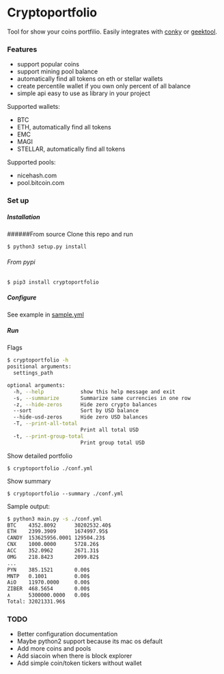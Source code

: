 # Cryptoportfolio
Tool for show your coins portfilio. Easily integrates with
[conky](https://github.com/brndnmtthws/conky) or 
[geektool](https://www.tynsoe.org/v2/geektool/).  


### Features
* support popular coins
* support mining pool balance
* automatically find all tokens on eth or stellar wallets
* create percentile wallet if you own only percent of all balance
* simple api easy to use as library in your project

Supported wallets:
* BTC
* ETH, automatically find all tokens
* EMC
* MAGI
* STELLAR, automatically find all tokens

Supported pools:
* nicehash.com
* pool.bitcoin.com

### Set up
##### Installation
######From source
Clone this repo and run 
```shell
$ python3 setup.py install
```
###### From pypi
```shell
$ pip3 install cryptoportfolio
```

##### Configure
See example in [sample.yml](sample.yml)

##### Run
Flags
```sh
$ cryptoportfolio -h
positional arguments:
  settings_path

optional arguments:
  -h, --help            show this help message and exit
  -s, --summarize       Summarize same currencies in one row
  -z, --hide-zeros      Hide zero crypto balances
  --sort                Sort by USD balance
  --hide-usd-zeros      Hide zero USD balances
  -T, --print-all-total
                        Print all total USD
  -t, --print-group-total
                        Print group total USD

```
Show detailed portfolio
```shell
$ cryptoportfolio ./conf.yml
```

Show summary
```shell
$ cryptoportfolio --summary ./conf.yml
```
Sample output:
```sh
$ python3 main.py -s ./conf.yml
BTC    4352.8092      30202532.40$
ETH    2399.3909      1674997.95$
CANDY  153625956.0001 129504.23$
CNX    1000.0000      5728.26$
ACC    352.0962       2671.31$
OMG    218.8423       2099.82$
...
PYN    385.1521       0.00$
MNTP   0.1001         0.00$
AiO    11970.0000     0.00$
ZIBER  468.5654       0.00$
٨      5300000.0000   0.00$
Total: 32021331.96$
```

### TODO
* Better configuration documentation
* Maybe python2 support because its mac os default
* Add more coins and pools
* Add siacoin when there is block explorer
* Add simple coin/token tickers without wallet
